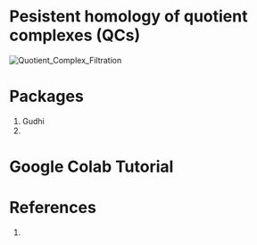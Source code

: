 # Pesistent homology of quotient complexes (QCs)

![Quotient_Complex_Filtration](https://github.com/peterbillhu/PQSC2DPerovskites/assets/28446650/d2bda146-cded-4b5d-9c2f-a02157416cb2)

# Packages

1.  Gudhi
2.  


# Google Colab Tutorial


# References

1. 
